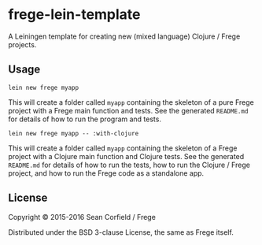# frege-lein-template

A Leiningen template for creating new (mixed language) Clojure / Frege projects.

## Usage

    lein new frege myapp

This will create a folder called `myapp` containing the skeleton of a pure Frege project with a Frege main function and tests. See the generated `README.md` for details of how to run the program and tests.

    lein new frege myapp -- :with-clojure

This will create a folder called `myapp` containing the skeleton of a Frege project with a Clojure main function and Clojure tests. See the generated `README.md` for details of how to run the tests, how to run the Clojure / Frege project, and how to run the Frege code as a standalone app.

## License

Copyright © 2015-2016 Sean Corfield / Frege

Distributed under the BSD 3-clause License, the same as Frege itself.
